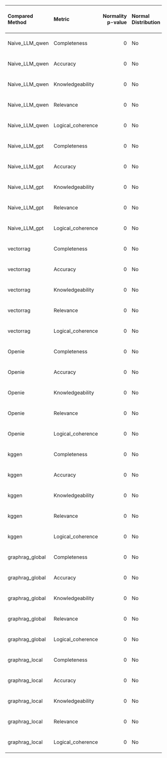 | Compared Method   | Metric            |   Normality p-value | Normal Distribution   | Test Used            |   Test p-value | Significance    |   Mean Δ (Proposed - Compared) |
|:------------------|:------------------|--------------------:|:----------------------|:---------------------|---------------:|:----------------|-------------------------------:|
| Naive_LLM_qwen    | Completeness      |                   0 | No                    | Wilcoxon signed-rank |         0      | Significant     |                          5.636 |
| Naive_LLM_qwen    | Accuracy          |                   0 | No                    | Wilcoxon signed-rank |         0      | Significant     |                          5.772 |
| Naive_LLM_qwen    | Knowledgeability  |                   0 | No                    | Wilcoxon signed-rank |         0      | Significant     |                          5.642 |
| Naive_LLM_qwen    | Relevance         |                   0 | No                    | Wilcoxon signed-rank |         0      | Significant     |                          5.74  |
| Naive_LLM_qwen    | Logical_coherence |                   0 | No                    | Wilcoxon signed-rank |         0      | Significant     |                          5.506 |
| Naive_LLM_gpt     | Completeness      |                   0 | No                    | Wilcoxon signed-rank |         0      | Significant     |                          2.894 |
| Naive_LLM_gpt     | Accuracy          |                   0 | No                    | Wilcoxon signed-rank |         0      | Significant     |                          2.868 |
| Naive_LLM_gpt     | Knowledgeability  |                   0 | No                    | Wilcoxon signed-rank |         0      | Significant     |                          2.936 |
| Naive_LLM_gpt     | Relevance         |                   0 | No                    | Wilcoxon signed-rank |         0      | Significant     |                          2.896 |
| Naive_LLM_gpt     | Logical_coherence |                   0 | No                    | Wilcoxon signed-rank |         0      | Significant     |                          2.796 |
| vectorrag         | Completeness      |                   0 | No                    | Wilcoxon signed-rank |         0      | Significant     |                          1.888 |
| vectorrag         | Accuracy          |                   0 | No                    | Wilcoxon signed-rank |         0      | Significant     |                          1.854 |
| vectorrag         | Knowledgeability  |                   0 | No                    | Wilcoxon signed-rank |         0      | Significant     |                          2.048 |
| vectorrag         | Relevance         |                   0 | No                    | Wilcoxon signed-rank |         0      | Significant     |                          1.912 |
| vectorrag         | Logical_coherence |                   0 | No                    | Wilcoxon signed-rank |         0      | Significant     |                          1.868 |
| Openie            | Completeness      |                   0 | No                    | Wilcoxon signed-rank |         0      | Significant     |                          1.764 |
| Openie            | Accuracy          |                   0 | No                    | Wilcoxon signed-rank |         0      | Significant     |                          1.698 |
| Openie            | Knowledgeability  |                   0 | No                    | Wilcoxon signed-rank |         0      | Significant     |                          1.7   |
| Openie            | Relevance         |                   0 | No                    | Wilcoxon signed-rank |         0      | Significant     |                          1.676 |
| Openie            | Logical_coherence |                   0 | No                    | Wilcoxon signed-rank |         0      | Significant     |                          1.752 |
| kggen             | Completeness      |                   0 | No                    | Wilcoxon signed-rank |         0.0308 | Significant     |                          0.394 |
| kggen             | Accuracy          |                   0 | No                    | Wilcoxon signed-rank |         0.0654 | Not Significant |                          0.328 |
| kggen             | Knowledgeability  |                   0 | No                    | Wilcoxon signed-rank |         0.0322 | Significant     |                          0.398 |
| kggen             | Relevance         |                   0 | No                    | Wilcoxon signed-rank |         0.0576 | Not Significant |                          0.348 |
| kggen             | Logical_coherence |                   0 | No                    | Wilcoxon signed-rank |         0.0267 | Significant     |                          0.434 |
| graphrag_global   | Completeness      |                   0 | No                    | Wilcoxon signed-rank |         0      | Significant     |                          1.966 |
| graphrag_global   | Accuracy          |                   0 | No                    | Wilcoxon signed-rank |         0      | Significant     |                          1.754 |
| graphrag_global   | Knowledgeability  |                   0 | No                    | Wilcoxon signed-rank |         0      | Significant     |                          1.764 |
| graphrag_global   | Relevance         |                   0 | No                    | Wilcoxon signed-rank |         0      | Significant     |                          1.776 |
| graphrag_global   | Logical_coherence |                   0 | No                    | Wilcoxon signed-rank |         0      | Significant     |                          1.606 |
| graphrag_local    | Completeness      |                   0 | No                    | Wilcoxon signed-rank |         0      | Significant     |                          1.946 |
| graphrag_local    | Accuracy          |                   0 | No                    | Wilcoxon signed-rank |         0      | Significant     |                          1.874 |
| graphrag_local    | Knowledgeability  |                   0 | No                    | Wilcoxon signed-rank |         0      | Significant     |                          1.84  |
| graphrag_local    | Relevance         |                   0 | No                    | Wilcoxon signed-rank |         0      | Significant     |                          1.774 |
| graphrag_local    | Logical_coherence |                   0 | No                    | Wilcoxon signed-rank |         0      | Significant     |                          1.622 |